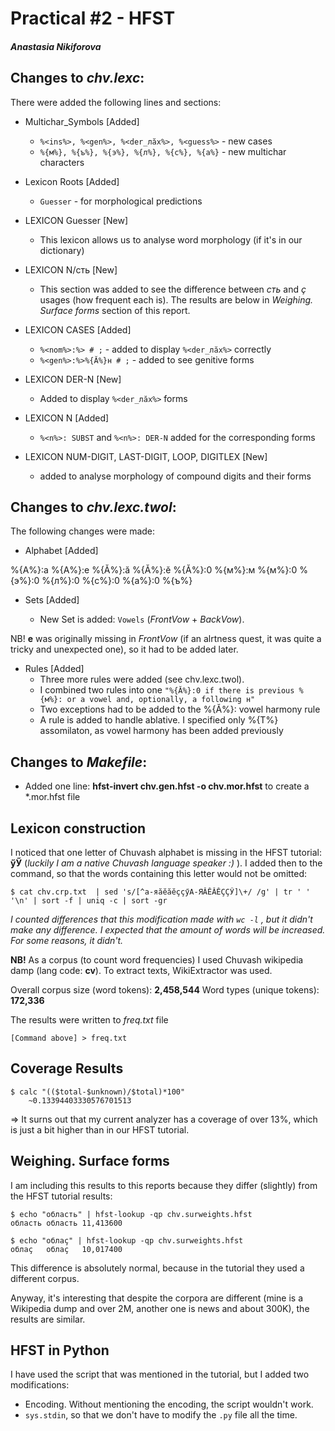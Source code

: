 # Practical #2 - HFST
#### *Anastasia Nikiforova*

## Changes to *chv.lexc*:

There were added the following lines and sections:

* Multichar_Symbols [Added]
	* ```%<ins%>, %<gen%>, %<der_лӑх%>, %<guess%>``` - new cases
	* ```%{м%}, %{ъ%}, %{э%}, %{л%}, %{с%}, %{а%}``` - new multichar characters

* Lexicon Roots [Added]
	* ```Guesser``` - for morphological predictions

* LEXICON Guesser [New]
	* This lexicon allows us to analyse word morphology (if it's in our dictionary)

* LEXICON N/сть [New]
	* This section was added to see the difference between *сть* and *ҫ* usages (how frequent each is). The results are below in 	*Weighing. Surface forms* section of this report.

* LEXICON CASES [Added]
	* ```%<nom%>:%> # ;``` - added to display ```%<der_лӑх%>``` correctly
	* ```%<gen%>:%>%{Ă%}н # ;``` - added to see genitive forms

* LEXICON DER-N [New]
	* Added to display ```%<der_лӑх%>``` forms

* LEXICON N [Added]
	* ```%<n%>: SUBST``` and ```%<n%>: DER-N``` added for the corresponding forms

* LEXICON NUM-DIGIT, LAST-DIGIT, LOOP, DIGITLEX [New]
	* added to analyse morphology of compound digits and their forms

## Changes to *chv.lexc.twol*:

The following changes were made:

*  Alphabet [Added]

%{A%}:а %{A%}:е %{Ă%}:ӑ %{Ă%}:ӗ %{Ă%}:0 %{м%}:м %{м%}:0
 %{э%}:0 %{л%}:0 %{с%}:0 %{а%}:0 %{ъ%}

* Sets [Added]

	* New Set is added: ```Vowels``` (*FrontVow* + *BackVow*).

NB! **е** was originally missing in *FrontVow* (if an alrtness quest, it was quite a tricky and unexpected one), so it had to be added later.

* Rules [Added]
	* Three more rules were added (see chv.lexc.twol).
	* I combined two rules into one ```"%{Ă%}:0 if there is previous %{м%}: or a vowel and, optionally, a following н"```
	* Two exceptions had to be added to the %{Ă%}: vowel harmony rule
	* A rule is added to handle ablative. I specified only %{Т%} assomilaton, as vowel harmony has been added previously

## Changes to *Makefile*:

* Added one line: **hfst-invert chv.gen.hfst -o chv.mor.hfst** to create a *.mor.hfst file

## Lexicon construction

I noticed that one letter of Chuvash alphabet is missing in the HFST tutorial: **ӳӲ** (*luckily I am a native Chuvash language speaker :)* ). I added then to the command, so that the words containing this letter would not be omitted:

```
$ cat chv.crp.txt  | sed 's/[^а-яӑӗăĕҫçӳА-ЯӐӖĂĔҪÇӲ]\+/ /g' | tr ' ' '\n' | sort -f | uniq -c | sort -gr
```

*I counted differences that this modification made with ```wc -l``` , but it didn't make any difference. I expected that the amount of words will be increased. For some reasons, it didn't.*

**NB!** As a corpus (to count word frequencies) I used Chuvash wikipedia damp (lang code: **cv**). To extract texts, WikiExtractor was used.

Overall corpus size (word tokens): **2,458,544**
Word types (unique tokens): **172,336**

The results were written to *freq.txt* file

```
[Command above] > freq.txt
```


## Coverage Results
```
$ calc "(($total-$unknown)/$total)*100"
	~0.13394403330576701513
```
=> It surns out that my current analyzer has a coverage of over 13%, which is just a bit higher than in our HFST tutorial.


## Weighing. Surface forms

I am including this results to this reports because they differ (slightly) from the HFST tutorial results:

```
$ echo "область" | hfst-lookup -qp chv.surweights.hfst
область	область	11,413600

$ echo "облаç" | hfst-lookup -qp chv.surweights.hfst
облаç	облаç	10,017400
```

This difference is absolutely normal, because in the tutorial they used a different corpus.

Anyway, it's interesting that despite the corpora are different (mine is a Wikipedia dump and over 2M, another one is news and about 300K), the results are similar.

## HFST in Python

I have used the script that was mentioned in the tutorial, but I added two modifications:
* Encoding. Without mentioning the encoding, the script wouldn't work.
* ```sys.stdin```, so that we don't have to modify the ```.py``` file all the time.

